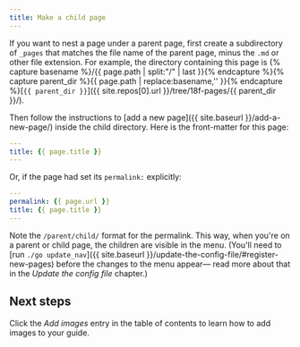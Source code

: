 ```yaml
---
title: Make a child page
---
```


If you want to nest a page under a parent page, first create a subdirectory of
`_pages` that matches the file name of the parent page, minus the `.md` or
other file extension. For example, the directory containing this page is
{% capture basename %}/{{ page.path | split:"/" | last }}{% endcapture %}{% capture parent_dir %}{{ page.path | replace:basename,'' }}{% endcapture %}[`{{ parent_dir }}`]({{ site.repos[0].url }}/tree/18f-pages/{{ parent_dir }}/).

Then follow the instructions to [add a new page]({{ site.baseurl }}/add-a-new-page/) inside the child directory. Here is the front-matter for this page:

```yaml
---
title: {{ page.title }}
---
```

Or, if the page had set its `permalink:` explicitly:

```yaml
---
permalink: {{ page.url }}
title: {{ page.title }}
---
```

Note the `/parent/child/` format for the permalink. This way, when you're on a
parent or child page, the children are visible in the menu. (You'll need to
[run `./go update_nav`]({{ site.baseurl }}/update-the-config-file/#register-new-pages)
before the changes to the menu appear— read more about that in the _Update the
config file_ chapter.)

## Next steps

Click the _Add images_ entry in the table of contents to learn how to add
images to your guide.

